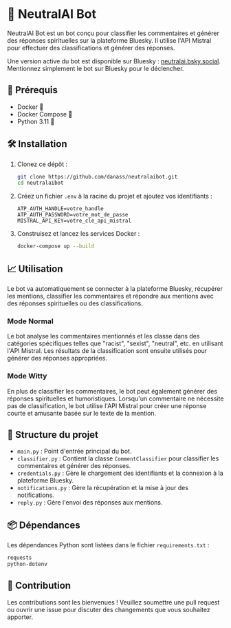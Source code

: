 # 🤖 NeutralAI Bot

NeutralAI Bot est un bot conçu pour classifier les commentaires et générer des réponses spirituelles sur la plateforme Bluesky. Il utilise l'API Mistral pour effectuer des classifications et générer des réponses.

Une version active du bot est disponible sur Bluesky : [neutralai.bsky.social](https://bsky.app/profile/neutralai.bsky.social). Mentionnez simplement le bot sur Bluesky pour le déclencher.

## 🚀 Prérequis

- Docker 🐳
- Docker Compose 🐙
- Python 3.11 🐍

## 🛠️ Installation

1. Clonez ce dépôt :
    ```bash
    git clone https://github.com/danass/neutralaibot.git
    cd neutralaibot
    ```

2. Créez un fichier `.env` à la racine du projet et ajoutez vos identifiants :
    ```env
    ATP_AUTH_HANDLE=votre_handle
    ATP_AUTH_PASSWORD=votre_mot_de_passe
    MISTRAL_API_KEY=votre_cle_api_mistral
    ```

3. Construisez et lancez les services Docker :
    ```bash
    docker-compose up --build
    ```

## 📈 Utilisation

Le bot va automatiquement se connecter à la plateforme Bluesky, récupérer les mentions, classifier les commentaires et répondre aux mentions avec des réponses spirituelles ou des classifications.

### Mode Normal

Le bot analyse les commentaires mentionnés et les classe dans des catégories spécifiques telles que "racist", "sexist", "neutral", etc. en utilisant l'API Mistral. Les résultats de la classification sont ensuite utilisés pour générer des réponses appropriées.

### Mode Witty

En plus de classifier les commentaires, le bot peut également générer des réponses spirituelles et humoristiques. Lorsqu'un commentaire ne nécessite pas de classification, le bot utilise l'API Mistral pour créer une réponse courte et amusante basée sur le texte de la mention.

## 📂 Structure du projet

- `main.py` : Point d'entrée principal du bot.
- `classifier.py` : Contient la classe `CommentClassifier` pour classifier les commentaires et générer des réponses.
- `credentials.py` : Gère le chargement des identifiants et la connexion à la plateforme Bluesky.
- `notifications.py` : Gère la récupération et la mise à jour des notifications.
- `reply.py` : Gère l'envoi des réponses aux mentions.

## 📦 Dépendances

Les dépendances Python sont listées dans le fichier `requirements.txt` :
```txt
requests
python-dotenv
```

## 🤝 Contribution
Les contributions sont les bienvenues ! Veuillez soumettre une pull request ou ouvrir une issue pour discuter des changements que vous souhaitez apporter.
